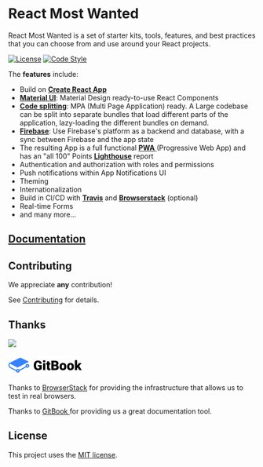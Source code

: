 # React Most Wanted

React Most Wanted is a set of starter kits, tools, features, and best practices that you can choose from and use around your React projects.

[![License](https://camo.githubusercontent.com/11ead5f9f63a32c56b6558ec9cbfb25540fd265b6fbab25b51cb6925d2519ddb/68747470733a2f2f696d672e736869656c64732e696f2f6e706d2f6c2f657870726573732e737667)](https://github.com/TarikHuber/react-most-wanted/master/LICENSE) [![Code Style](https://camo.githubusercontent.com/c0486311910977832125780d8ef9ac681614939bd1b9328678007156a4648896/68747470733a2f2f696d672e736869656c64732e696f2f62616467652f636f64655f7374796c652d70726574746965722d6666363962342e7376673f7374796c653d666c61742d737175617265)](https://github.com/prettier/prettier)

The **features** include:

* Build on [**Create React App**](https://reactjs.org/docs/create-a-new-react-app.html)
* [**Material UI**](https://material-ui.com/): Material Design ready-to-use React Components
* [**Code splitting**](https://webpack.js.org/guides/code-splitting/): MPA \(Multi Page Application\) ready. A Large codebase can be split into separate bundles that load different parts of the application, lazy-loading the different bundles on demand.
* [**Firebase**](https://firebase.google.com/): Use Firebase's platform as a backend and database, with a sync between Firebase and the app state
* The resulting App is a full functional [**PWA** ](https://web.dev/progressive-web-apps/) (Progressive Web App\) and has an "all 100" Points [**Lighthouse**](https://developers.google.com/web/tools/lighthouse) report
* Authentication and authorization with roles and permissions
* Push notifications within App Notifications UI
* Theming
* Internationalization
* Build in CI/CD with [**Travis**](https://travis-ci.org/) and [**Browserstack**](https://www.browserstack.com/) (optional\)
* Real-time Forms
* and many more...

## [Documentation](https://rmw-1.gitbook.io/react-most-wanted/)

## Contributing

We appreciate **any** contribution!

See [Contributing](https://github.com/TarikHuber/react-most-wanted/blob/46dcb3da5ca32c3a92bab72a2573d05518c38a25/CONTRIBUTING.md) for details.

## Thanks

 

![](https://camo.githubusercontent.com/963fdc34956abc2bcb1db1d9db70d4c791956b2fc8dae36836b575b7795efe42/68747470733a2f2f7777772e62726f77736572737461636b2e636f6d2f696d616765732f6d61696c2f62726f77736572737461636b2d6c6f676f2d666f6f7465722e706e67)

![](.gitbook/assets/spaces_gitbook_avatar-rectangle%20%281%29.png)

Thanks to [BrowserStack](https://www.browserstack.com/) for providing the infrastructure that allows us to test in real browsers.

Thanks to [GitBook ](https://www.gitbook.com/)for providing us a great documentation tool.

## License

 This project uses the [MIT license](https://github.com/TarikHuber/react-most-wanted/blob/master/LICENSE).



